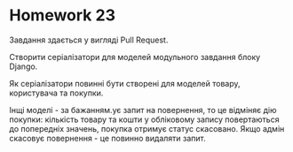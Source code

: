 # Homework 23
Завдання здається у вигляді Pull Request.

Створити серіалізатори для моделей модульного завдання блоку Django.

Як серіалізатори повинні бути створені для моделей товару, користувача та покупки.

Інщі моделі - за бажанням.ує запит на повернення, то це відміняє дію покупки: кількість товару та кошти у обліковому запису повертаються до попередніх значень, покупка отримує статус скасовано. Якщо адмін скасовує повернення - це повинно видаляти запит.